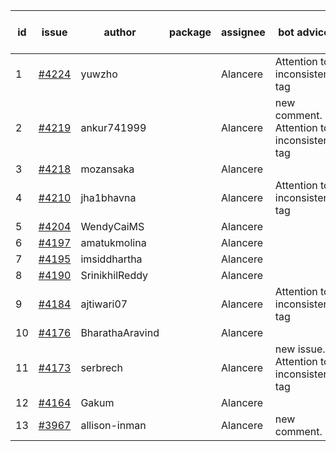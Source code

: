 | id | issue | author | package | assignee | bot advice | created date of issue | target release date | date from target |
| ------ | ------ | ------ | ------ | ------ | ------ | ------ | ------ | :-----: |
| 1 | [#4224](https://github.com/Azure/sdk-release-request/issues/4224) | yuwzho |  | Alancere | Attention to inconsistent tag | 06-05 | 06-23 |  |
| 2 | [#4219](https://github.com/Azure/sdk-release-request/issues/4219) | ankur741999 |  | Alancere | new comment. Attention to inconsistent tag | 05-31 | 06-23 |  |
| 3 | [#4218](https://github.com/Azure/sdk-release-request/issues/4218) | mozansaka |  | Alancere |  | 05-30 | 06-23 |  |
| 4 | [#4210](https://github.com/Azure/sdk-release-request/issues/4210) | jha1bhavna |  | Alancere | Attention to inconsistent tag | 05-29 | 06-23 |  |
| 5 | [#4204](https://github.com/Azure/sdk-release-request/issues/4204) | WendyCaiMS |  | Alancere |  | 05-25 | 06-23 |  |
| 6 | [#4197](https://github.com/Azure/sdk-release-request/issues/4197) | amatukmolina |  | Alancere |  | 05-25 | 06-23 |  |
| 7 | [#4195](https://github.com/Azure/sdk-release-request/issues/4195) | imsiddhartha |  | Alancere |  | 05-25 | 06-23 |  |
| 8 | [#4190](https://github.com/Azure/sdk-release-request/issues/4190) | SrinikhilReddy |  | Alancere |  | 05-23 | 06-23 |  |
| 9 | [#4184](https://github.com/Azure/sdk-release-request/issues/4184) | ajtiwari07 |  | Alancere | Attention to inconsistent tag | 05-22 | 06-23 |  |
| 10 | [#4176](https://github.com/Azure/sdk-release-request/issues/4176) | BharathaAravind |  | Alancere |  | 05-18 | 06-23 |  |
| 11 | [#4173](https://github.com/Azure/sdk-release-request/issues/4173) | serbrech |  | Alancere | new issue. Attention to inconsistent tag | 05-18 | 06-23 |  |
| 12 | [#4164](https://github.com/Azure/sdk-release-request/issues/4164) | Gakum |  | Alancere |  | 05-14 | 06-23 |  |
| 13 | [#3967](https://github.com/Azure/sdk-release-request/issues/3967) | allison-inman |  | Alancere | new comment. | 03-22 | 04-28 |  |
